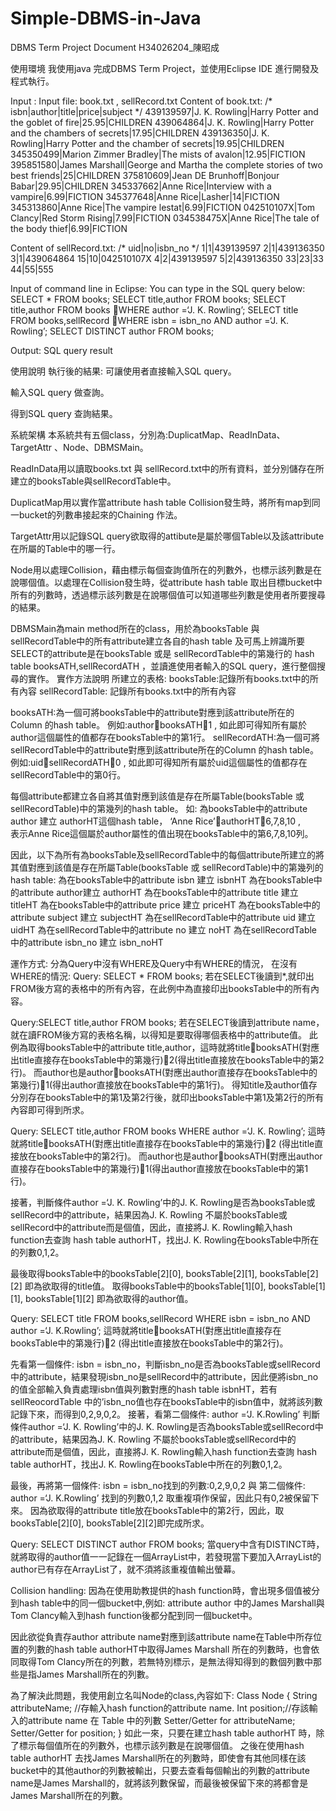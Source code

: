 # Simple-DBMS-in-Java
DBMS Term Project Document
H34026204_陳昭成 



使用環境
我使用java 完成DBMS Term Project，並使用Eclipse IDE 進行開發及程式執行。

Input :
Input file: book.txt  , sellRecord.txt
Content of book.txt:
/* isbn|author|title|price|subject */
439139597|J. K. Rowling|Harry Potter and the goblet of fire|25.95|CHILDREN
439064864|J. K. Rowling|Harry Potter and the chambers of secrets|17.95|CHILDREN
439136350|J. K. Rowling|Harry Potter and the chamber of secrets|19.95|CHILDREN
345350499|Marion Zimmer Bradley|The mists of avalon|12.95|FICTION
395851580|James Marshall|George and Martha the complete stories of two best friends|25|CHILDREN
375810609|Jean DE Brunhoff|Bonjour Babar|29.95|CHILDREN
345337662|Anne Rice|Interview with a vampire|6.99|FICTION
345377648|Anne Rice|Lasher|14|FICTION
345313860|Anne Rice|The vampire lestat|6.99|FICTION
042510107X|Tom Clancy|Red Storm Rising|7.99|FICTION
034538475X|Anne Rice|The tale of the body thief|6.99|FICTION

Content of sellRecord.txt:
/* uid|no|isbn_no */
1|1|439139597
2|1|439136350
3|1|439064864
15|10|042510107X
4|2|439139597
5|2|439136350
33|23|33
44|55|555

Input of command line in Eclipse:
You can type in the SQL query below:
SELECT * FROM books; 
SELECT title,author FROM books;
SELECT title,author FROM books WHERE author =‘J. K. Rowling’;
SELECT title FROM books,sellRecord WHERE isbn = isbn_no AND author =‘J. K. Rowling’; 
SELECT DISTINCT author FROM books;



Output:
SQL query result 




使用說明
執行後的結果: 可讓使用者直接輸入SQL query。
 

輸入SQL query 做查詢。
 

得到SQL query 查詢結果。
 

系統架構
本系統共有五個class，分別為:DuplicatMap、ReadInData、TargetAttr 、Node、DBMSMain。

ReadInData用以讀取books.txt 與 sellRecord.txt中的所有資料，並分別儲存在所建立的booksTable與sellRecordTable中。

DuplicatMap用以實作當attribute hash table Collision發生時，將所有map到同一bucket的列數串接起來的Chaining 作法。 

TargetAttr用以記錄SQL query欲取得的attibute是屬於哪個Table以及該attribute在所屬的Table中的哪一行。

Node用以處理Collision，藉由標示每個查詢值所在的列數外，也標示該列數是在說哪個值。以處理在Collision發生時，從attribute hash table 取出目標bucket中所有的列數時，透過標示該列數是在說哪個值可以知道哪些列數是使用者所要搜尋的結果。

DBMSMain為main method所在的class，用於為booksTable 與 sellRecordTable中的所有attribute建立各自的hash table 及可馬上辨識所要SELECT的attribute是在booksTable 或是 sellRecordTable中的第幾行的 hash table booksATH,sellRecordATH ，並讀進使用者輸入的SQL query，進行整個搜尋的實作。
實作方法說明
所建立的表格:
booksTable:記錄所有books.txt中的所有內容
sellRecordTable: 記錄所有books.txt中的所有內容


booksATH:為一個可將booksTable中的attribute對應到該attribute所在的Column 的hash table。
例如:authorbooksATH1 , 如此即可得知所有屬於author這個屬性的值都存在booksTable中的第1行。
sellRecordATH:為一個可將sellRecordTable中的attribute對應到該attribute所在的Column 的hash table。
例如:uidsellRecordATH0 , 如此即可得知所有屬於uid這個屬性的值都存在sellRecordTable中的第0行。

每個attribute都建立各自將其值對應到該值是存在所屬Table(booksTable 或 sellRecordTable)中的第幾列的hash table。
如: 為booksTable中的attribute author 建立 authorHT這個hash table，
‘Anne Rice’authorHT6,7,8,10  ,  
表示Anne Rice這個屬於author屬性的值出現在booksTable中的第6,7,8,10列。

因此，以下為所有為booksTable及sellRecordTable中的每個attribute所建立的將其值對應到該值是存在所屬Table(booksTable 或 sellRecordTable)中的第幾列的hash table:
為在booksTable中的attribute isbn 建立 isbnHT
為在booksTable中的attribute author建立 authorHT
為在booksTable中的attribute title 建立 titleHT
為在booksTable中的attribute price 建立 priceHT
為在booksTable中的attribute subject 建立 subjectHT
為在sellRecordTable中的attribute uid 建立 uidHT
為在sellRecordTable中的attribute no 建立 noHT
為在sellRecordTable中的attribute isbn_no 建立 isbn_noHT

運作方式:
分為Query中沒有WHERE及Query中有WHERE的情況，
在沒有WHERE的情況:
Query: SELECT * FROM books; 
若在SELECT後讀到*,就印出FROM後方寫的表格中的所有內容，在此例中為直接印出booksTable中的所有內容。

Query:SELECT title,author FROM books;
若在SELECT後讀到attribute name，就在讀FROM後方寫的表格名稱，以得知是要取得哪個表格中的attribute值。
此例為取得booksTable中的attribute title,author，這時就將titlebooksATH(對應出title直接存在booksTable中的第幾行)2(得出title直接放在booksTable中的第2行)。
而author也是authorbooksATH(對應出author直接存在booksTable中的第幾行)1(得出author直接放在booksTable中的第1行)。
得知title及author值存分別存在booksTable中的第1及第2行後，就印出booksTable中第1及第2行的所有內容即可得到所求。

Query: SELECT title,author FROM books WHERE author =‘J. K. Rowling’;
這時就將titlebooksATH(對應出title直接存在booksTable中的第幾行)2
(得出title直接放在booksTable中的第2行)。
而author也是authorbooksATH(對應出author直接存在booksTable中的第幾行)1(得出author直接放在booksTable中的第1行)。

接著，判斷條件author =‘J. K. Rowling’中的J. K. Rowling是否為booksTable或sellRecord中的attribute，結果因為J. K. Rowling 不屬於booksTable或sellRecord中的attribute而是個值，因此，直接將J. K. Rowling輸入hash function去查詢 hash table authorHT，找出J. K. Rowling在booksTable中所在的列數0,1,2。

最後取得booksTable中的booksTable[2][0], booksTable[2][1], booksTable[2][2]
即為欲取得的title值。
取得booksTable中的booksTable[1][0], booksTable[1][1], booksTable[1][2]
即為欲取得的author值。

Query: SELECT title FROM books,sellRecord 
WHERE isbn = isbn_no AND author =‘J. K.Rowling’; 
這時就將titlebooksATH(對應出title直接存在booksTable中的第幾行)2
(得出title直接放在booksTable中的第2行)。

先看第一個條件: isbn = isbn_no，判斷isbn_no是否為booksTable或sellRecord中的attribute，結果發現isbn_no是sellRecord中的attribute，因此便將isbn_no的值全部輸入負責處理isbn值與列數對應的hash table isbnHT，若有sellReocordTable 中的’isbn_no值也存在booksTable中的isbn值中，就將該列數記錄下來，而得到0,2,9,0,2。
接著，看第二個條件: author =‘J. K.Rowling’
判斷條件author =‘J. K. Rowling’中的J. K. Rowling是否為booksTable或sellRecord中的attribute，結果因為J. K. Rowling 不屬於booksTable或sellRecord中的attribute而是個值，因此，直接將J. K. Rowling輸入hash function去查詢 hash table authorHT，找出J. K. Rowling在booksTable中所在的列數0,1,2。

最後，再將第一個條件: isbn = isbn_no找到的列數:0,2,9,0,2 與 第二個條件: author =‘J. K.Rowling’ 找到的列數0,1,2 取重複項作保留，因此只有0,2被保留下來。
因為欲取得的attribute title放在booksTable中的第2行，因此，取booksTable[2][0], booksTable[2][2]即完成所求。

Query: SELECT DISTINCT author FROM books;
當query中含有DISTINCT時，就將取得的author值一一記錄在一個ArrayList中，若發現當下要加入ArrayList的author已有存在ArrayList了，就不須將該重複值輸出螢幕。

Collision handling:
因為在使用助教提供的hash function時，會出現多個值被分到hash table中的同一個bucket中,例如: attribute author 中的James Marshall與Tom Clancy輸入到hash function後都分配到同一個bucket中。

因此欲從負責存author attribute name對應到該attribute name在Table中所存位置的列數的hash table authorHT中取得James Marshall 所在的列數時，也會依同取得Tom Clancy所在的列數，若無特別標示，是無法得知得到的數個列數中那些是指James Marshall所在的列數。

為了解決此問題，我使用創立名叫Node的class,內容如下:
Class Node
{
	String attributeName; //存輸入hash function的attribute name.
	Int position;//存該輸入的attribute name 在 Table 中的列數
	Setter/Getter for attributeName;
	Setter/Getter for position;
}
如此一來，只要在建立hash table authorHT 時，除了標示每個值所在的列數外，也標示該列數是在說哪個值。
之後在使用hash table authorHT 去找James Marshall所在的列數時，即使會有其他同樣在該bucket中的其他author的列數被輸出，只要去查看每個輸出的列數的attribute name是James Marshall的，就將該列數保留，而最後被保留下來的將都會是James Marshall所在的列數。



